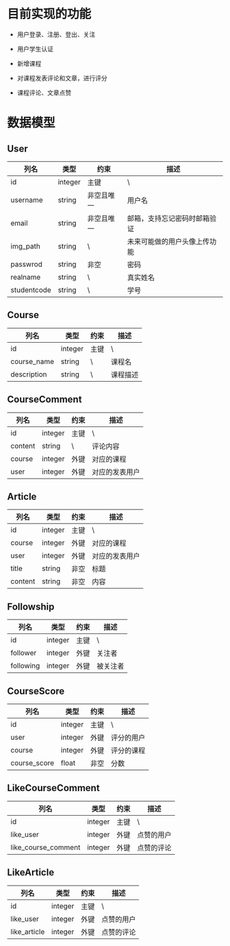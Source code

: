 # 目前实现的功能

- 用户登录、注册、登出、关注

- 用户学生认证

- 新增课程

- 对课程发表评论和文章，进行评分

- 课程评论、文章点赞

# 数据模型

## User

|列名|类型| 约束    | 描述            |
|-|-|-------|---------------|
|id|integer| 主键    | \             |
|username|string| 非空且唯一 | 用户名           |
|email|string| 非空且唯一 | 邮箱，支持忘记密码时邮箱验证 |
|img_path|string| \     |未来可能做的用户头像上传功能|
|passwrod|string| 非空    | 密码            |
|realname|string|\ | 真实姓名|
|studentcode|string|\ |学号|

## Course

|列名|类型| 约束 | 描述 |
|-|-|----|---|
|id|integer| 主键 | \ |
|course_name|string| \  |课程名|
|description|string| \  |课程描述 |

## CourseComment

|列名|类型| 约束 | 描述   |
|-|-|----|------|
|id|integer| 主键 | \    |
|content|string| \  | 评论内容 |
|course|integer|外键|对应的课程|
|user|integer|外键|对应的发表用户|

## Article
|列名|类型| 约束 | 描述   |
|-|-|----|------|
|id|integer| 主键 | \    |
|course|integer|外键|对应的课程|
|user|integer|外键|对应的发表用户|
|title|string|非空|标题|
|content|string|非空|内容|

## Followship
|列名|类型| 约束 | 描述   |
|-|-|----|------|
|id|integer|主键|\ |
|follower|integer|外键|关注者|
|following|integer|外键|被关注者|

## CourseScore
|列名|类型| 约束 | 描述   |
|-|-|----|------|
|id|integer|主键|\ |
|user|integer|外键|评分的用户|
|course|integer|外键|评分的课程|
|course_score|float|非空|分数|

## LikeCourseComment
|列名|类型| 约束 | 描述   |
|-|-|----|------|
|id|integer|主键|\ |
|like_user|integer|外键|点赞的用户|
|like_course_comment|integer|外键|点赞的评论|

## LikeArticle
|列名|类型| 约束 | 描述   |
|-|-|----|------|
|id|integer|主键|\ |
|like_user|integer|外键|点赞的用户|
|like_article|integer|外键|点赞的评论|